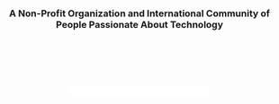 <h1 align="center"><source srcset="logo.svg"></h1>
<h3 align="center">A Non-Profit Organization and International Community of People Passionate About Technology</h3>
<br>
<br>
<br>
<br>

<p align="center"><picture>
  <source media="(prefers-color-scheme: dark)" srcset="l-tcsh.svg" align="center" width="250px">
  <source media="(prefers-color-scheme: light)" srcset="dtcsh.svg" align="center" width="250px">
  <img alt="Shows an illustrated sun in light mode and a moon with stars in dark mode." src="l-tcsh.svg" align="center" width="250px">
</picture></p>


